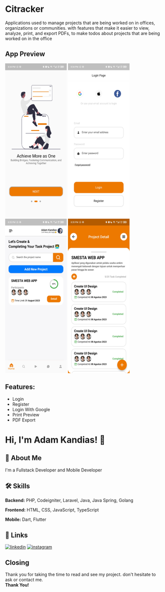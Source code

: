 # Citracker

Applications used to manage projects that are being worked on in offices, organizations or communities. with features that make it easier to view, analyze, print, and export PDFs, to make todos about projects that are being worked on in the office



## App Preview

<div>
  <img src="https://github.com/AdamKandias/citracker/blob/main/app_preview/1.jpg" width="200" height="500" />
  <img src="https://github.com/AdamKandias/citracker/blob/main/app_preview/2.jpg" width="200" height="500" />
  <img src="https://github.com/AdamKandias/citracker/blob/main/app_preview/3.jpg" width="200" height="500" />
  <img src="https://github.com/AdamKandias/citracker/blob/main/app_preview/4.jpg" width="200" height="500" />
</div>




## Features:

- Login
- Register
- Login With Google
- Print Preview
- PDF Export



  
<h1>Hi, I'm Adam Kandias! 👋</h1>

## 🚀 About Me
I'm a Fullstack Developer and Mobile Developer

## 🛠 Skills
**Backend:** PHP, Codeigniter, Laravel, Java, Java Spring, Golang

**Frontend:** HTML, CSS, JavaScript, TypeScript

**Mobile:** Dart, Flutter

## 🔗 Links
[![linkedin](https://img.shields.io/badge/linkedin-0A66C2?style=for-the-badge&logo=linkedin&logoColor=white)](https://www.linkedin.com/in/adam-kandias/)
[![instagram](https://img.shields.io/badge/instagram-8a3ab9?style=for-the-badge&logo=instagram&logoColor=white)](https://www.instagram.com/adam_kandias/)

## Closing
Thank you for taking the time to read and see my project. don't hesitate to ask or contact me.</br>
<strong>Thank You!</strong>
